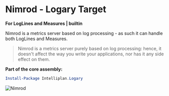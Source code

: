 # Nimrod - Logary Target

**For LogLines and Measures | builtin**

Nimrod is a metrics server based on log processing - as such it can handle both
LogLines and Measures.

> Nimrod is a metrics server purely based on log processing: hence, it doesn't
> affect the way you write your applications, nor has it any side effect on them.

**Part of the core assembly:**

``` powershell
Install-Package Intelliplan.Logary 
```

![Nimrod](https://raw.githubusercontent.com/logary/logary-assets/master/targets/nimrod.png)

